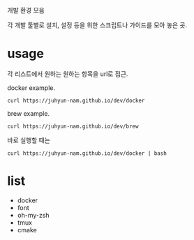 개발 환경 모음

각 개발 툴별로 설치, 설정 등을 위한 스크립트나 가이드를 모아 놓은 곳.

# usage


각 리스트에서 원하는 원하는 항목을 url로 접근.

docker example.

```
curl https://juhyun-nam.github.io/dev/docker
```

brew example.

```
curl https://juhyun-nam.github.io/dev/brew
```

바로 실행할 때는

```
curl https://juhyun-nam.github.io/dev/docker | bash
```

# list

* docker
* font
* oh-my-zsh
* tmux
* cmake
